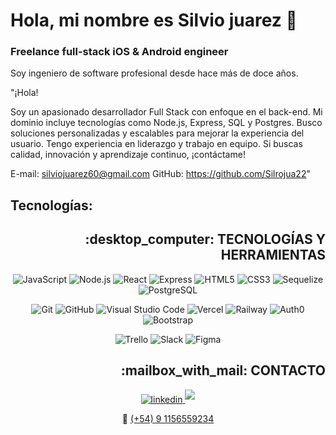 # Hola, mi nombre es Silvio juarez 👋
### Freelance full-stack iOS & Android engineer




Soy ingeniero de software profesional desde hace más de doce años.

"¡Hola!

Soy un apasionado desarrollador Full Stack con enfoque en el back-end. Mi dominio incluye tecnologías como Node.js, Express, SQL y Postgres. Busco soluciones personalizadas y escalables para mejorar la experiencia del usuario. Tengo experiencia en liderazgo y trabajo en equipo. Si buscas calidad, innovación y aprendizaje continuo, ¡contáctame!

E-mail: silviojuarez60@gmail.com
GitHub: https://github.com/Silrojua22"

## Tecnologías:
</section>

<h2 align="right">:desktop_computer: TECNOLOGÍAS Y HERRAMIENTAS</h2>
<section align="center">

<!--JavaScript, NodeJS, React, Express, HTML, CSS, Sequelize, PostgreSQL -->
![JavaScript](https://img.shields.io/badge/JavaScript%20-%23F7DF1E.svg?style=for-the-badge&logo=javascript&logoColor=black)
![Node.js](https://img.shields.io/badge/Node.js%20-%23339933.svg?style=for-the-badge&logo=node.js&logoColor=white)
![React](https://img.shields.io/badge/React%20-%2361DAFB.svg?style=for-the-badge&logo=react&logoColor=black)
![Express](https://img.shields.io/badge/Express%20-%23000000.svg?style=for-the-badge&logo=express&logoColor=white)
![HTML5](https://img.shields.io/badge/HTML5%20-%23E34F26.svg?style=for-the-badge&logo=html5&logoColor=white)
![CSS3](https://img.shields.io/badge/CSS%20-%231572B6.svg?style=for-the-badge&logo=css3&logoColor=white)
![Sequelize](https://img.shields.io/badge/Sequelize%20-%230096D6.svg?style=for-the-badge&logo=sequelize&logoColor=white)
![PostgreSQL](https://img.shields.io/badge/PostgreSQL%20-%23336791.svg?style=for-the-badge&logo=postgresql&logoColor=white)

<!--Git, GitHub, VSC, Vercel, Railway, Auth0, Bootstrap-->   
![Git](https://img.shields.io/badge/git-%23F05033.svg?style=for-the-badge&logo=git&logoColor=white)
![GitHub](https://img.shields.io/badge/github-%23121011.svg?style=for-the-badge&logo=github&logoColor=white)
![Visual Studio Code](https://img.shields.io/badge/Visual%20Studio%20Code-0078d7.svg?style=for-the-badge&logo=visual-studio-code&logoColor=white)
![Vercel](https://img.shields.io/badge/Vercel%20-%23000000.svg?style=for-the-badge&logo=vercel&logoColor=white)
![Railway](https://img.shields.io/badge/Railway%20-%23000000.svg?style=for-the-badge&logo=railway&logoColor=white)
![Auth0](https://img.shields.io/badge/Auth0%20-%23EB5424.svg?style=for-the-badge&logo=auth0&logoColor=white)
![Bootstrap](https://img.shields.io/badge/Bootstrap%20-%23563D7C.svg?style=for-the-badge&logo=bootstrap&logoColor=white)

<!--Trello, Slack, Figma-->
![Trello](https://img.shields.io/badge/Trello%20-%230079BF.svg?style=for-the-badge&logo=trello&logoColor=white)
![Slack](https://img.shields.io/badge/Slack%20-%234A154B.svg?style=for-the-badge&logo=slack&logoColor=white)
![Figma](https://img.shields.io/badge/Figma%20-%23F24E1E.svg?style=for-the-badge&logo=figma&logoColor=white)
</section>

<h2 align="right">:mailbox_with_mail: CONTACTO</h2>
<section align="center">
<a href="https://linkedin.com/in/gaston-dvoskin" target="_blank">
<img src="https://img.shields.io/badge/linkedin:  gaston--dvoskin-%2300acee.svg?color=405DE6&style=for-the-badge&logo=linkedin&logoColor=white" alt=linkedin />
</a>
<a href="mailto:dvoskingaston@gmail.com" target="_blank">
<img src="https://img.shields.io/badge/gmail:  dvoskingaston@gmail.com-%23EA4335.svg?style=for-the-badge&logo=gmail&logoColor=white" t=mail style="margin-bottom: 5px;" />
</a>
<p>📲 <a href="tel:+5491156559234">(+54) 9 1156559234</a></p>
</section>


<!--
**Silrojua22/Silrojua22** is a ✨ _special_ ✨ repository because its `README.md` (this file) appears on your GitHub profile.

Here are some ideas to get you started:

- 🔭 I’m currently working on ...
- 🌱 I’m currently learning ...
- 👯 I’m looking to collaborate on ...
- 🤔 I’m looking for help with ...
- 💬 Ask me about ...
- 📫 How to reach me: ...
- 😄 Pronouns: ...
- ⚡ Fun fact: ...
-->
